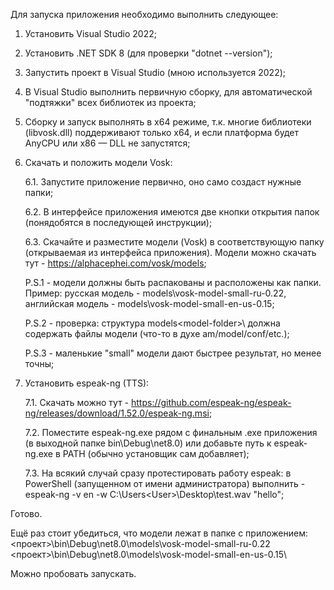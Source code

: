 Для запуска приложения необходимо выполнить следующее:
1. Установить Visual Studio 2022;
2. Установить .NET SDK 8 (для проверки "dotnet --version");
3. Запустить проект в Visual Studio (мною используется 2022);
4. В Visual Studio выполнить первичную сборку, для автоматической "подтяжки" всех библиотек из проекта;
5. Сборку и запуск выполнять в x64 режиме, т.к. многие библиотеки (libvosk.dll) поддерживают только x64, и если платформа будет AnyCPU или x86 — DLL не запустятся;
6. Скачать и положить модели Vosk:

   6.1. Запустите приложение первично, оно само создаст нужные папки;

   6.2. В интерфейсе приложения имеются две кнопки открытия папок (понядобятся в последующей инструкции);

   6.3. Скачайте и разместите модели (Vosk) в соответствующую папку (открываемая из интерфейса приложения). Модели можно скачать тут - https://alphacephei.com/vosk/models;

   P.S.1 - модели должны быть распакованы и расположены как папки. Пример: русская модель - models\vosk-model-small-ru-0.22, английская модель - models\vosk-model-small-en-us-0.15;

   P.S.2 - проверка: структура models\<model-folder>\ должна содержать файлы модели (что-то в духе am/model/conf/etc.);

   P.S.3 - маленькие "small" модели дают быстрее результат, но менее точны;

7. Установить espeak-ng (TTS):

   7.1. Скачать можно тут - https://github.com/espeak-ng/espeak-ng/releases/download/1.52.0/espeak-ng.msi;

   7.2. Поместите espeak-ng.exe рядом с финальным .exe приложения (в выходной папке bin\Debug\net8.0\) или добавьте путь к espeak-ng.exe в PATH (обычно установщик сам добавляет);

   7.3. На всякий случай сразу протестировать работу espeak: в PowerShell (запущенном от имени администратора) выполнить - espeak-ng -v en -w C:\Users\<User>\Desktop\test.wav "hello";

Готово.

Ещё раз стоит убедиться, что модели лежат в папке с приложением:
<проект>\bin\Debug\net8.0\models\vosk-model-small-ru-0.22\
<проект>\bin\Debug\net8.0\models\vosk-model-small-en-us-0.15\

Можно пробовать запускать.

